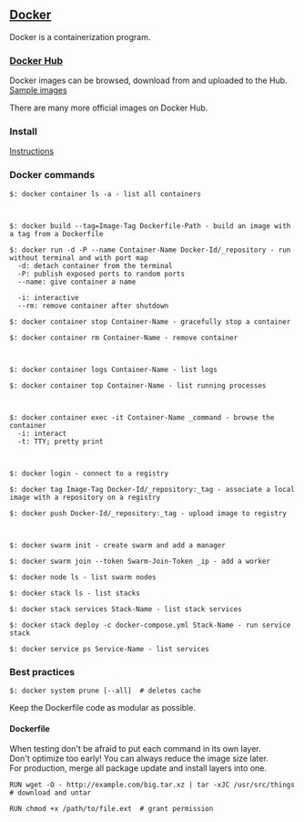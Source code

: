 ## [Docker](https://www.docker.com/resources/what-container)

Docker is a containerization program.  

### [Docker Hub](https://hub.docker.com/)

Docker images can be browsed, download from and uploaded to the Hub.  
[Sample images](Docs/Samples/SampleApplications/SamplesHome)

There are many more official images on Docker Hub.  

### Install

[Instructions](Docs/Guides/GetDocker/DockerEngineCommunity)

### Docker commands

```
$: docker container ls -a - list all containers



$: docker build --tag=Image-Tag Dockerfile-Path - build an image with a tag from a Dockerfile

$: docker run -d -P --name Container-Name Docker-Id/_repository - run without terminal and with port map
  -d: detach container from the terminal
  -P: publish exposed ports to random ports
  --name: give container a name

  -i: interactive
  --rm: remove container after shutdown

$: docker container stop Container-Name - gracefully stop a container

$: docker container rm Container-Name - remove container



$: docker container logs Container-Name - list logs

$: docker container top Container-Name - list running processes



$: docker container exec -it Container-Name _command - browse the container
  -i: interact
  -t: TTY; pretty print



$: docker login - connect to a registry

$: docker tag Image-Tag Docker-Id/_repository:_tag - associate a local image with a repository on a registry

$: docker push Docker-Id/_repository:_tag - upload image to registry



$: docker swarm init - create swarm and add a manager

$: docker swarm join --token Swarm-Join-Token _ip - add a worker

$: docker node ls - list swarm nodes

$: docker stack ls - list stacks

$: docker stack services Stack-Name - list stack services

$: docker stack deploy -c docker-compose.yml Stack-Name - run service stack

$: docker service ps Service-Name - list services
```

### Best practices

```
$: docker system prune [--all]  # deletes cache
```

Keep the Dockerfile code as modular as possible.  

#### Dockerfile

When testing don't be afraid to put each command in its own layer.  
Don't optimize too early! You can always reduce the image size later.  
For production, merge all package update and install layers into one.  

```
RUN wget -O - http://example.com/big.tar.xz | tar -xJC /usr/src/things  # download and untar
```

```
RUN chmod +x /path/to/file.ext  # grant permission
```
